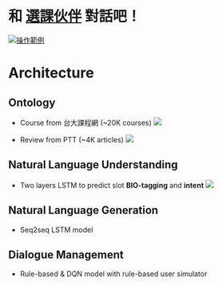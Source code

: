 # 和 [選課伙伴](http://ntu-course-chatbot.ml/) 對話吧！
[![操作範例](https://img.youtube.com/vi/K-hj28wTTT4/0.jpg)](https://www.youtube.com/watch?v=K-hj28wTTT4)

# Architecture

## Ontology

- Course from 台大課程網 (~20K courses)
![](https://i.imgur.com/IMLGD5g.png)


- Review from PTT (~4K articles)
![](https://i.imgur.com/gXV4nPB.png)


## Natural Language Understanding
- Two layers LSTM to predict slot **BIO-tagging** and **intent**
![](https://i.imgur.com/Yh0s8Qq.png)

## Natural Language Generation
- Seq2seq LSTM model

## Dialogue Management
- Rule-based & DQN model with rule-based user simulator

